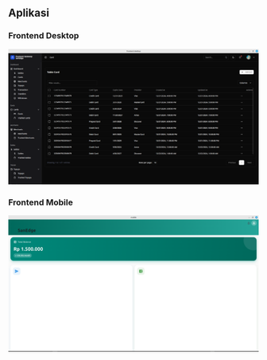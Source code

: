 ## Aplikasi

### Frontend Desktop
![frontend-desktop](./images/image.png)


### Frontend Mobile

![frontend-mobile](./images/mobile.png)